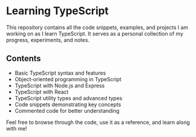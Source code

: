 # Learning TypeScript

This repository contains all the code snippets, examples, and projects I am working on as I learn TypeScript. It serves as a personal collection of my progress, experiments, and notes.

## Contents

- Basic TypeScript syntax and features
- Object-oriented programming in TypeScript
- TypeScript with Node.js and Express
- TypeScript with React
- TypeScript utility types and advanced types
- Code snippets demonstrating key concepts
- Commented code for better understanding

Feel free to browse through the code, use it as a reference, and learn along with me!
